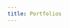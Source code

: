 ```yaml
---
title: Portfolios
---
```


<Portfolio/>
<!-- <PortfolioCard projectName="VM"/> -->

<!-- <GetStarted/> -->



<style lang="stylus" scoped>
p
  font-size 20px

#particles-js
  position: absolute;
  z-index: 1;
  width: 90%
  height: 80%


.content-wrapper
  max-width:1000px !important;

.indexImg  
  transition: all 0.8s cubic-bezier(0.165, 0.84, 0.44, 1)
  border-radius: 5px
  position: relative
  z-index: 2 !important
  &:hover
    transform: scale(1.02, 1.02) 
    &:after
      opacity: 1
  &:after
    box-shadow: 0 5px 15px rgba(0, 0, 0, 0.3)
    opacity: 0
    /* -webkit-transition: all 0.8s cubic-bezier(0.165, 0.84, 0.44, 1) */
    transition: all 0.8s cubic-bezier(0.165, 0.84, 0.44, 1)

@media (max-width: $MQMobile)
  .content-wrapper
    background: url(/background.JPG) !important
  .beginning
    margin-top 0 !important
    padding-top 50px !important
    /* text-align center */
  .indexImg
    float:none !important
    margin-top 10px !important
    width: 100% !important
    
  
</style>
